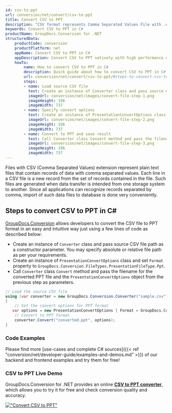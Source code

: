```yaml
---
id: csv-to-ppt
url: conversion/net/convert/csv-to-ppt
title: Convert CSV to PPT
description: "CSV format represents Comma Separated Values File with .csv extension. Learn how to convert CSV to PPT file programmatically in C# language using GroupDocs.Conversion for .NET library."
keywords: Convert CSV to PPT in C#
productName: GroupDocs.Conversion for .NET
structuredData:
    productCode: conversion
    productPlatform: net
    appName: Convert CSV to PPT in C#
    appDescription: Convert CSV to PPT natively with high performance using C# language and server side GroupDocs.Conversion for .NET APIs, without the use of any software like Microsoft or Open Office.
    howTo:
        name: How to convert CSV to PPT in C# 
        description: Quick guide about how to convert CSV to PPT in C# with high performance and accuracy.
        url: conversion/net/convert/csv-to-ppt/#steps-to-convert-csv-to-ppt-in-c
        steps:
        - name: Load source CSV file 
          text: Create an instance of Converter class and pass source CSV file path as a constructor parameter. You may specify absolute or relative file path as per your requirements. 
          imageUrl: conversion/net/images/convert-file-step-1.png
          imageHeight: 196
          imageWidth: 737
        - name: Specify convert options 
          text: Create an instance of PresentationConvertOptions class.
          imageUrl: conversion/net/images/convert-file-step-2.png
          imageHeight: 196
          imageWidth: 737
        - name: Convert to PPT and save result 
          text: Call Converter class Convert method and pass the filename for the converted HTML file and the PresentationConvertOptions object from the previous step as parameters.
          imageUrl: conversion/net/images/convert-file-step-3.png
          imageHeight: 196
          imageWidth: 737
---
```


Files with CSV (Comma Separated Values) extension represent plain text files that contain records of data with comma separated values. Each line in a CSV file is a new record from the set of records contained in the file. Such files are generated when data transfer is intended from one storage system to another. Since all applications can recognize records separated by comma, import of such data files to database is done very conveniently.

## Steps to convert CSV to PPT in C#

[GroupDocs.Conversion](https://products.groupdocs.com/conversion/net) allows developers to convert the CSV file to PPT format in an easy and intuitive way just using a few lines of code as described below:

* Create an instance of `Converter` class and pass source CSV file path as a constructor parameter. You may specify absolute or relative file path as per your requirements. 
* Create an instance of `PresentationConvertOptions` class and set `Format` property to `GroupDocs.Conversion.FileTypes.PresentationFileType.Ppt`.
* Call `Converter` class `Convert` method and pass the filename for the converted PPT file and the `PresentationConvertOptions` object from the previous step as parameters.

```csharp
// Load the source CSV file
using (var converter = new GroupDocs.Conversion.Converter("sample.csv"))
{
    // Set the convert options for PPT format
   var options = new PresentationConvertOptions { Format = GroupDocs.Conversion.FileTypes.PresentationFileType.Ppt };
    // Convert to PPT format
    converter.Convert("converted.ppt", options);
}
```

### Code Examples

Please find more [use-cases and complete C# sources]({{< ref "conversion/net/developer-guide/examples-and-demos.md" >}}) of our backend and frontend examples and try them for free!

### CSV to PPT Live Demo

GroupDocs.Conversion for .NET provides an online [**CSV to PPT converter**](https://products.groupdocs.app/conversion/csv-to-ppt), which allows you to try it for free and check conversion quality and accuracy.

[!["Convert CSV to PPT"](conversion/net/images/convert-to-ppt/convert-csv-to-ppt.png)](https://products.groupdocs.app/conversion/csv-to-ppt)